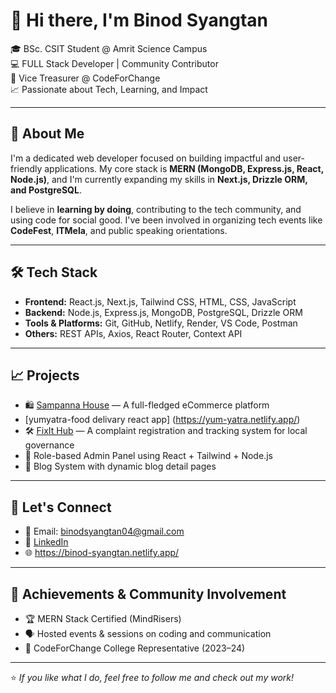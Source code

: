# 👋 Hi there, I'm Binod Syangtan

🎓 BSc. CSIT Student @ Amrit Science Campus  
💻 FULL Stack Developer | Community Contributor  
📍 Vice Treasurer @ CodeForChange  
📈 Passionate about Tech, Learning, and Impact

---

## 🚀 About Me

I'm a dedicated web developer focused on building impactful and user-friendly applications. My core stack is **MERN (MongoDB, Express.js, React, Node.js)**, and I'm currently expanding my skills in **Next.js, Drizzle ORM, and PostgreSQL**.

I believe in **learning by doing**, contributing to the tech community, and using code for social good. I've been involved in organizing tech events like **CodeFest**, **ITMela**, and public speaking orientations.

---

## 🛠️ Tech Stack

- **Frontend:** React.js, Next.js, Tailwind CSS, HTML, CSS, JavaScript  
- **Backend:** Node.js, Express.js, MongoDB, PostgreSQL, Drizzle ORM  
- **Tools & Platforms:** Git, GitHub, Netlify, Render, VS Code, Postman  
- **Others:** REST APIs, Axios, React Router, Context API

---

## 📈 Projects

- 🛍️ [Sampanna House](https://sampanna-house.netlify.app) — A full-fledged eCommerce platform
- [yumyatra-food delivary react app] (https://yum-yatra.netlify.app/) 
- 🛠️ [FixIt Hub](#) — A complaint registration and tracking system for local governance  
- 🔐 Role-based Admin Panel using React + Tailwind + Node.js  
- 📰 Blog System with dynamic blog detail pages  
  

---

## 💬 Let's Connect

- 📧 Email: binodsyangtan04@gmail.com  
- 💼 [LinkedIn](https://www.linkedin.com/in/binod-syangtan-0b387b284/)  
- 🌐 https://binod-syangtan.netlify.app/

---

## 🏅 Achievements & Community Involvement

- 🏆 MERN Stack Certified (MindRisers)   
- 🗣️ Hosted events & sessions on coding and communication  
- 🤝 CodeForChange College Representative (2023–24)

---

⭐️ *If you like what I do, feel free to follow me and check out my work!*
